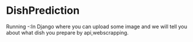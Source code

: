 # DishPrediction
Running -:In Django where you can upload some image and we will tell you about what dish you prepare by api,webscrapping.
